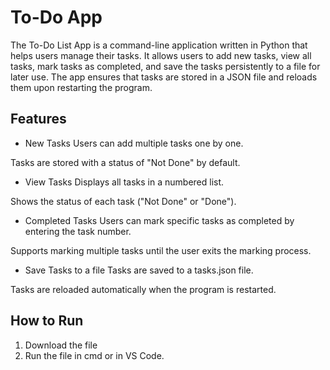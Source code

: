 # To-Do App
The To-Do List App is a command-line application written in Python that helps users manage their tasks. It allows users to add new tasks, view all tasks, mark tasks as completed, and save the tasks persistently to a file for later use. The app ensures that tasks are stored in a JSON file and reloads them upon restarting the program.

## Features
- New Tasks
Users can add multiple tasks one by one.

Tasks are stored with a status of "Not Done" by default.
- View Tasks
Displays all tasks in a numbered list.

Shows the status of each task ("Not Done" or "Done").
- Completed Tasks
Users can mark specific tasks as completed by entering the task number.

Supports marking multiple tasks until the user exits the marking process.
- Save Tasks to a file
Tasks are saved to a tasks.json file.

Tasks are reloaded automatically when the program is restarted.

## How to Run
1. Download the file
2. Run the file in cmd or in VS Code.



